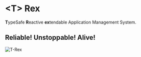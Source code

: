 # &lt;T> Rex

**T**ypeSafe **R**eactive **ex**tendable Application Management System.

## Reliable! Unstoppable! Alive!

[logo]: https://images3.sw-cdn.net/product/picture/710x528_6888838_922874_1459319140.jpg "T-Rex"

![T-Rex][logo]
